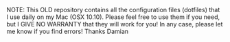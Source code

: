 NOTE: This OLD repository contains all the configuration files (dotfiles) that I use daily on my Mac (OSX 10.10).
Please feel free to use them if you need, but I GIVE NO WARRANTY that they
will work for you!
In any case, please let me know if you find errors!
Thanks
Damian

